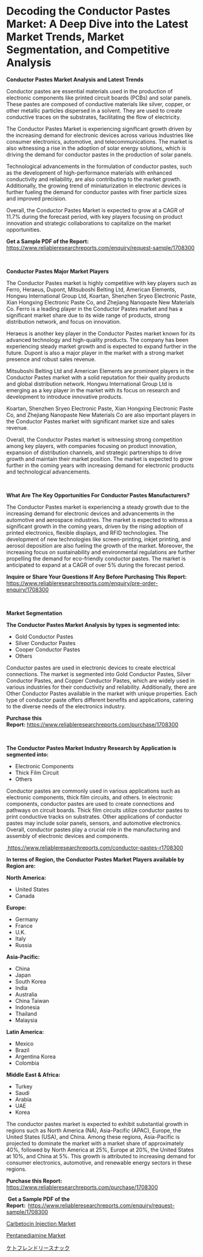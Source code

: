 <p><h1>Decoding the Conductor Pastes Market: A Deep Dive into the Latest Market Trends, Market Segmentation, and Competitive Analysis</h1></p><p><strong>Conductor Pastes Market Analysis and Latest Trends</strong></p>
<p><p>Conductor pastes are essential materials used in the production of electronic components like printed circuit boards (PCBs) and solar panels. These pastes are composed of conductive materials like silver, copper, or other metallic particles dispersed in a solvent. They are used to create conductive traces on the substrates, facilitating the flow of electricity.</p><p>The Conductor Pastes Market is experiencing significant growth driven by the increasing demand for electronic devices across various industries like consumer electronics, automotive, and telecommunications. The market is also witnessing a rise in the adoption of solar energy solutions, which is driving the demand for conductor pastes in the production of solar panels.</p><p>Technological advancements in the formulation of conductor pastes, such as the development of high-performance materials with enhanced conductivity and reliability, are also contributing to the market growth. Additionally, the growing trend of miniaturization in electronic devices is further fueling the demand for conductor pastes with finer particle sizes and improved precision.</p><p>Overall, the Conductor Pastes Market is expected to grow at a CAGR of 11.7% during the forecast period, with key players focusing on product innovation and strategic collaborations to capitalize on the market opportunities.</p></p>
<p><strong>Get a Sample PDF of the Report:&nbsp;</strong> <a href="https://www.reliableresearchreports.com/enquiry/request-sample/1708300">https://www.reliableresearchreports.com/enquiry/request-sample/1708300</a></p>
<p>&nbsp;</p>
<p><strong>Conductor Pastes Major Market Players</strong></p>
<p><p>The Conductor Pastes market is highly competitive with key players such as Ferro, Heraeus, Dupont, Mitsuboshi Belting Ltd, American Elements, Hongwu International Group Ltd, Koartan, Shenzhen Sryeo Electronic Paste, Xian Hongxing Electronic Paste Co, and Zhejiang Nanopaste New Materials Co. Ferro is a leading player in the Conductor Pastes market and has a significant market share due to its wide range of products, strong distribution network, and focus on innovation.</p><p>Heraeus is another key player in the Conductor Pastes market known for its advanced technology and high-quality products. The company has been experiencing steady market growth and is expected to expand further in the future. Dupont is also a major player in the market with a strong market presence and robust sales revenue.</p><p>Mitsuboshi Belting Ltd and American Elements are prominent players in the Conductor Pastes market with a solid reputation for their quality products and global distribution network. Hongwu International Group Ltd is emerging as a key player in the market with its focus on research and development to introduce innovative products.</p><p>Koartan, Shenzhen Sryeo Electronic Paste, Xian Hongxing Electronic Paste Co, and Zhejiang Nanopaste New Materials Co are also important players in the Conductor Pastes market with significant market size and sales revenue.</p><p>Overall, the Conductor Pastes market is witnessing strong competition among key players, with companies focusing on product innovation, expansion of distribution channels, and strategic partnerships to drive growth and maintain their market position. The market is expected to grow further in the coming years with increasing demand for electronic products and technological advancements.</p></p>
<p>&nbsp;</p>
<p><strong>What Are The Key Opportunities For Conductor Pastes Manufacturers?</strong></p>
<p><p>The Conductor Pastes market is experiencing a steady growth due to the increasing demand for electronic devices and advancements in the automotive and aerospace industries. The market is expected to witness a significant growth in the coming years, driven by the rising adoption of printed electronics, flexible displays, and RFID technologies. The development of new technologies like screen-printing, inkjet printing, and aerosol deposition are also fueling the growth of the market. Moreover, the increasing focus on sustainability and environmental regulations are further propelling the demand for eco-friendly conductor pastes. The market is anticipated to expand at a CAGR of over 5% during the forecast period.</p></p>
<p><strong>Inquire or Share Your Questions If Any Before Purchasing This Report:</strong> <a href="https://www.reliableresearchreports.com/enquiry/pre-order-enquiry/1708300">https://www.reliableresearchreports.com/enquiry/pre-order-enquiry/1708300</a></p>
<p>&nbsp;</p>
<p><strong>Market Segmentation</strong></p>
<p><strong>The Conductor Pastes Market Analysis by types is segmented into:</strong></p>
<p><ul><li>Gold Conductor Pastes</li><li>Silver Conductor Pastes</li><li>Cooper Conductor Pastes</li><li>Others</li></ul></p>
<p><p>Conductor pastes are used in electronic devices to create electrical connections. The market is segmented into Gold Conductor Pastes, Silver Conductor Pastes, and Copper Conductor Pastes, which are widely used in various industries for their conductivity and reliability. Additionally, there are Other Conductor Pastes available in the market with unique properties. Each type of conductor paste offers different benefits and applications, catering to the diverse needs of the electronics industry.</p></p>
<p><strong>Purchase this Report:&nbsp;</strong><a href="https://www.reliableresearchreports.com/purchase/1708300">https://www.reliableresearchreports.com/purchase/1708300</a></p>
<p>&nbsp;</p>
<p><strong>The Conductor Pastes Market Industry Research by Application is segmented into:</strong></p>
<p><ul><li>Electronic Components</li><li>Thick Film Circuit</li><li>Others</li></ul></p>
<p><p>Conductor pastes are commonly used in various applications such as electronic components, thick film circuits, and others. In electronic components, conductor pastes are used to create connections and pathways on circuit boards. Thick film circuits utilize conductor pastes to print conductive tracks on substrates. Other applications of conductor pastes may include solar panels, sensors, and automotive electronics. Overall, conductor pastes play a crucial role in the manufacturing and assembly of electronic devices and components.</p></p>
<p><a href="https://www.reliableresearchreports.com/conductor-pastes-r1708300">&nbsp;https://www.reliableresearchreports.com/conductor-pastes-r1708300</a></p>
<p><strong>In terms of Region, the Conductor Pastes Market Players available by Region are:</strong></p>
<p>
    <p> <strong> North America: </strong>
        <ul>
            <li>United States</li>
            <li>Canada</li>
        </ul>
        </p> 
    <p> <strong> Europe: </strong>
        <ul>
            <li>Germany</li>
            <li>France</li>
            <li>U.K.</li>
            <li>Italy</li>
            <li>Russia</li>
        </ul>
        </p> 
    <p> <strong> Asia-Pacific: </strong>
        <ul>
            <li>China</li>
            <li>Japan</li>
            <li>South Korea</li>
            <li>India</li>
            <li>Australia</li>
            <li>China Taiwan</li>
            <li>Indonesia</li>
            <li>Thailand</li>
            <li>Malaysia</li>
        </ul>
        </p> 
    <p> <strong> Latin America: </strong>
        <ul>
            <li>Mexico</li>
            <li>Brazil</li>
            <li>Argentina Korea</li>
            <li>Colombia</li>
        </ul>
        </p> 
    <p> <strong> Middle East & Africa: </strong>
        <ul>
            <li>Turkey</li>
            <li>Saudi</li>
            <li>Arabia</li>
            <li>UAE</li>
            <li>Korea</li>
        </ul>
    </p>
    </p>
<p><p>The conductor pastes market is expected to exhibit substantial growth in regions such as North America (NA), Asia-Pacific (APAC), Europe, the United States (USA), and China. Among these regions, Asia-Pacific is projected to dominate the market with a market share of approximately 40%, followed by North America at 25%, Europe at 20%, the United States at 10%, and China at 5%. This growth is attributed to increasing demand for consumer electronics, automotive, and renewable energy sectors in these regions.</p></p>
<p><strong>Purchase this Report: </strong><a href="https://www.reliableresearchreports.com/purchase/1708300">https://www.reliableresearchreports.com/purchase/1708300</a></p>
<p>&nbsp;<strong>Get a Sample PDF of the Report:&nbsp;&nbsp;</strong><a href="https://www.reliableresearchreports.com/enquiry/request-sample/1708300">https://www.reliableresearchreports.com/enquiry/request-sample/1708300</a></p>
<p><strong></strong></p>
<p><p><a href="https://github.com/sofayahoo2023/Market-Research-Report-List-4/blob/main/carbetocin-injection-market.md">Carbetocin Injection Market</a></p><p><a href="https://view.publitas.com/reportprime-1/deep-dive-into-the-pentanediamine-market-itstrends-market-segmentation-and-competitive-analysis/">Pentanediamine Market</a></p><p><a href="https://github.com/DayanaRunolfsdottir/Market-Research-Report-List-1/blob/main/6595901103672.md">ケトフレンドリースナック</a></p></p>